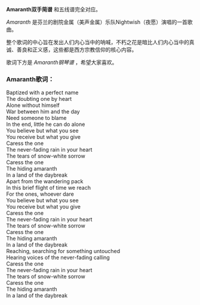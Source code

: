 

**Amaranth双手简谱** 和五线谱完全对应。

_Amaranth_ 是芬兰的剧院金属（美声金属）乐队Nightwish（夜愿）演唱的一首歌曲。

整个歌词的中心旨在发出人们内心当中的呐喊，不朽之花是暗比人们内心当中的真诚、善良和正义感，这些都是西方宗教信仰的核心内容。

歌词下方是 _Amaranth钢琴谱_ ，希望大家喜欢。

### Amaranth歌词：

Baptized with a perfect name  
The doubting one by heart  
Alone without himself  
War between him and the day  
Need someone to blame  
In the end, little he can do alone  
You believe but what you see  
You receive but what you give  
Caress the one  
The never-fading rain in your heart  
The tears of snow-white sorrow  
Caress the one  
The hiding amaranth  
In a land of the daybreak  
Apart from the wandering pack  
In this brief flight of time we reach  
For the ones, whoever dare  
You believe but what you see  
You receive but what you give  
Caress the one  
The never-fading rain in your heart  
The tears of snow-white sorrow  
Caress the one  
The hiding amaranth  
In a land of the daybreak  
Reaching, searching for something untouched  
Hearing voices of the never-fading calling  
Caress the one  
The never-fading rain in your heart  
The tears of snow-white sorrow  
Caress the one  
The hiding amaranth  
In a land of the daybreak  

